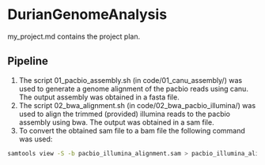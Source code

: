 # DurianGenomeAnalysis
my_project.md contains the project plan.

## Pipeline
1. The script 01_pacbio_assembly.sh (in code/01_canu_assembly/) was used to generate a genome alignment of the pacbio reads using canu. The output assembly was obtained in a fasta file.
2. The script 02_bwa_alignment.sh (in code/02_bwa_pacbio_illumina/) was used to align the trimmed (provided) illumina reads to the pacbio assembly using bwa. The output was obtained in a sam file. 
3. To convert the obtained sam file to a bam file the following command was used: 
```bash
samtools view -S -b pacbio_illumina_alignment.sam > pacbio_illumina_alignment.bam
```

